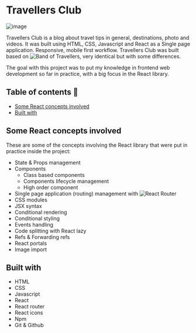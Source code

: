 # Travellers Club
![image](https://user-images.githubusercontent.com/51066402/175113535-55d8640f-9fa6-4528-af62-848bfb6ff221.png)

Travellers Club is a blog about travel tips in general, destinations, photo and videos. It was built using HTML, CSS, Javascript and React as a Single page application. Responsive, mobile first workflow.
Travellers Club was built based on ![Band of Travellers](https://www.bandoftravellers.com/), very identical but with some differences. 

The goal with this project was to put my knowledge in frontend web development so far in practice, with a big focus in the React library.

## Table of contents 📜
- [Some React concepts involved](#reactconcepts)  
- [Built with](#builtwith)

## Some React concepts involved <a name="reactconcepts"></a>
These are some of the concepts involving the React library that were put in practice inside the project:
- State & Props management
- Components
  - Class based components  
  - Components lifecycle management
  - High order component
- Single page application (routing) management with ![React Router](https://reactrouter.com/)
- CSS modules
- JSX syntax
- Conditional rendering
- Conditional styling
- Events handling
- Code splitting with React lazy
- Refs & Forwarding refs
- React portals
- Image import

## Built with <a name="builtwith"></a>
- HTML
- CSS
- Javascript
- React
- React router
- React icons
- Npm
- Git & Github
